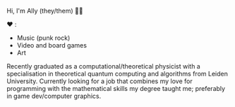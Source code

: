 Hi, I'm Ally (they/them) :rainbow_flag:

:heart: :
- Music (punk rock)
- Video and board games
- Art
 
Recently graduated as a computational/theoretical physicist with a specialisation 
in theoretical quantum computing and algorithms from Leiden University. Currently looking for a job that combines my love for programming with the mathematical skills my
degree taught me; preferably in game dev/computer graphics.

